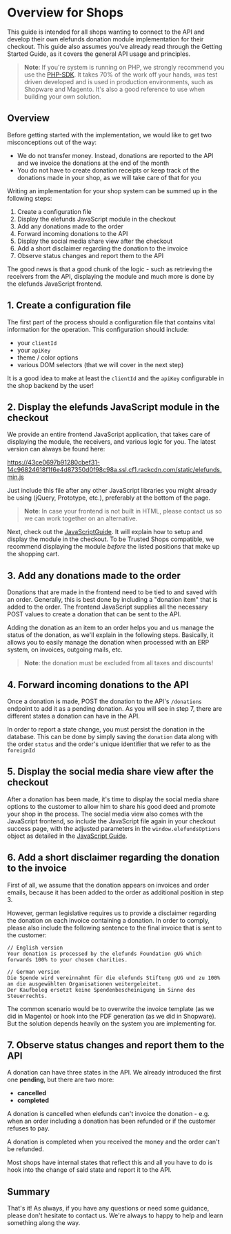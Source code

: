 # Overview for Shops

This guide is intended for all shops wanting to connect to the API and develop their own elefunds donation module implementation for their checkout.
This guide also assumes you've already read through the Getting Started Guide, as it covers the general API usage and principles.

> **Note**: If you're system is running on PHP, we strongly recommend you use the [PHP-SDK](https://github.com/elefunds/elefunds-PHP).
> It takes 70% of the work off your hands, was test driven developed and is used in production environments, such as Shopware and Magento.
> It's also a good reference to use when building your own solution.

## Overview

Before getting started with the implementation, we would like to get two misconceptions out of the way:

- We do not transfer money. Instead, donations are reported to the API and we invoice the donations at the end of the month
- You do not have to create donation receipts or keep track of the donations made in your shop, as we will take care of that for you

Writing an implementation for your shop system can be summed up in the following steps:

1. Create a configuration file
2. Display the elefunds JavaScript module in the checkout
3. Add any donations made to the order
4. Forward incoming donations to the API
5. Display the social media share view after the checkout
6. Add a short disclaimer regarding the donation to the invoice
7. Observe status changes and report them to the API

The good news is that a good chunk of the logic - such as retrieving the receivers from the API,
displaying the module and much more is done by the elefunds JavaScript frontend.


## 1. Create a configuration file

The first part of the process should a configuration file that contains vital information for the operation.
This configuration should include:

* your `clientId`
* your `apiKey`
* theme / color options
* various DOM selectors (that we will cover in the next step)

It is a good idea to make at least the `clientId` and the `apiKey` configurable in the shop backend by the user!

## 2. Display the elefunds JavaScript module in the checkout

We provide an entire frontend JavaScript application, that takes care of displaying the module, the receivers,
and various logic for you. The latest version can always be found here:

https://43ce0697b91280cbef31-14c96824618f1f6e4d87350d0f98c98a.ssl.cf1.rackcdn.com/static/elefunds.min.js

Just include this file after any other JavaScript libraries you might already be using (jQuery, Prototype, etc.),
preferably at the bottom of the page.

> **Note**: In case your frontend is not built in HTML, please contact us so we can work together on an alternative.

Next, check out the [JavaScriptGuide](JavaScriptFrontend.md). It will explain how to setup and display the module in the checkout.
To be Trusted Shops compatible, we recommend displaying the module *before* the listed positions that make up the shopping cart.


## 3. Add any donations made to the order

Donations that are made in the frontend need to be tied to and saved with an order.
Generally, this is best done by including a "donation item" that is added to the order. The frontend JavaScript supplies
all the necessary POST values to create a donation that can be sent to the API.

Adding the donation as an item to an order helps you and us manage the status of the donation, as we'll explain in the following steps.
Basically, it allows you to easily manage the donation when processed with an ERP system, on invoices, outgoing mails, etc.

> **Note**: the donation must be excluded from all taxes and discounts!


## 4. Forward incoming donations to the API

Once a donation is made, POST the donation to the API's `/donations` endpoint to add it as a pending donation. As you will see in step 7, there are different states a donation can have in the API.

In order to report a state change, you must persist the donation in the database. This can be done by simply saving the
`donation` data along with the order `status` and the order's unique identifier that we refer to as the `foreignId`


## 5. Display the social media share view after the checkout

After a donation has been made, it's time to display the social media share options to the customer to allow him to share
his good deed and promote your shop in the process. The social media view also comes with the JavaScript frontend, so include
the JavaScript file again in your checkout success page, with the adjusted parameters in the `window.elefundsOptions` object as detailed
in the [JavaScript Guide](JavaScriptFrontend.md).


## 6. Add a short disclaimer regarding the donation to the invoice

First of all, we assume that the donation appears on invoices and order emails, because it has been added to the order as additional position in step 3.

However, german legislative requires us to provide a disclaimer regarding the donation on each invoice containing a donation. In order to comply,
please also include the following sentence to the final invoice that is sent to the customer:

```
// English version
Your donation is processed by the elefunds Foundation gUG which forwards 100% to your chosen charities.

// German version
Die Spende wird vereinnahmt für die elefunds Stiftung gUG und zu 100% an die ausgewählten Organisationen weitergeleitet.
Der Kaufbeleg ersetzt keine Spendenbescheinigung im Sinne des Steuerrechts.
```

The common scenario would be to overwrite the invoice template (as we did in Magento) or hook into the PDF generation (as we did in Shopware).
But the solution depends heavily on the system you are implementing for.


## 7. Observe status changes and report them to the API

A donation can have three states in the API. We already introduced the first one **pending**, but there are two more:

* **cancelled**
* **completed**

A donation is cancelled when elefunds can't invoice the donation - e.g.
when an order including a donation has been refunded or if the customer refuses to pay.

A donation is completed when you received the money and the order can't be refunded.

Most shops have internal states that reflect this and all you have to do is hook into the change of said state and report it to the API.


## Summary

That's it! As always, if you have any questions or need some guidance, please don't hesitate to contact us.
We're always to happy to help and learn something along the way.